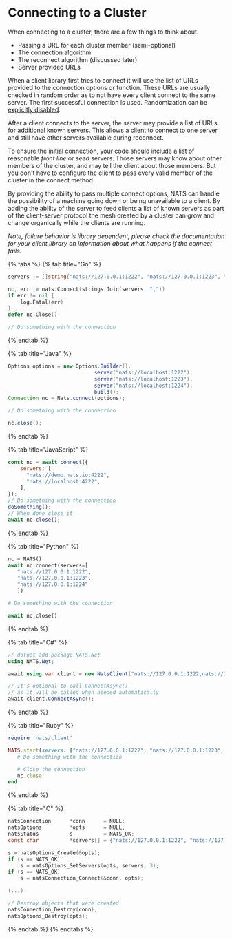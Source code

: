 # Connecting to a Cluster

When connecting to a cluster, there are a few things to think about.

* Passing a URL for each cluster member \(semi-optional\)
* The connection algorithm
* The reconnect algorithm \(discussed later\)
* Server provided URLs

When a client library first tries to connect it will use the list of URLs provided to the connection options or function. These URLs are usually checked in random order as to not have every client connect to the same server. The first successful connection is used. Randomization can be [explicitly disabled](../reconnect/random.md).

After a client connects to the server, the server may provide a list of URLs for additional known servers. This allows a client to connect to one server and still have other servers available during reconnect.

To ensure the initial connection, your code should include a list of reasonable _front line_ or _seed_ servers. Those servers may know about other members of the cluster, and may tell the client about those members. But you don't have to configure the client to pass every valid member of the cluster in the connect method.

By providing the ability to pass multiple connect options, NATS can handle the possibility of a machine going down or being unavailable to a client. By adding the ability of the server to feed clients a list of known servers as part of the client-server protocol the mesh created by a cluster can grow and change organically while the clients are running.

_Note, failure behavior is library dependent, please check the documentation for your client library on information about what happens if the connect fails._

{% tabs %}
{% tab title="Go" %}
```go
servers := []string{"nats://127.0.0.1:1222", "nats://127.0.0.1:1223", "nats://127.0.0.1:1224"}

nc, err := nats.Connect(strings.Join(servers, ","))
if err != nil {
    log.Fatal(err)
}
defer nc.Close()

// Do something with the connection
```
{% endtab %}

{% tab title="Java" %}
```java
Options options = new Options.Builder().
                            server("nats://localhost:1222").
                            server("nats://localhost:1223").
                            server("nats://localhost:1224").
                            build();
Connection nc = Nats.connect(options);

// Do something with the connection

nc.close();
```
{% endtab %}

{% tab title="JavaScript" %}
```javascript
const nc = await connect({
    servers: [
      "nats://demo.nats.io:4222",
      "nats://localhost:4222",
    ],
});
// Do something with the connection
doSomething();
// When done close it
await nc.close();
```
{% endtab %}

{% tab title="Python" %}
```python
nc = NATS()
await nc.connect(servers=[
   "nats://127.0.0.1:1222",
   "nats://127.0.0.1:1223",
   "nats://127.0.0.1:1224"
   ])

# Do something with the connection

await nc.close()
```
{% endtab %}

{% tab title="C#" %}
```csharp
// dotnet add package NATS.Net
using NATS.Net;

await using var client = new NatsClient("nats://127.0.0.1:1222,nats://127.0.0.1:1223,nats://127.0.0.1:1224");

// It's optional to call ConnectAsync()
// as it will be called when needed automatically
await client.ConnectAsync();
```
{% endtab %}

{% tab title="Ruby" %}
```ruby
require 'nats/client'

NATS.start(servers: ["nats://127.0.0.1:1222", "nats://127.0.0.1:1223", "nats://127.0.0.1:1224"]) do |nc|
   # Do something with the connection

   # Close the connection
   nc.close
end
```
{% endtab %}

{% tab title="C" %}
```c
natsConnection      *conn      = NULL;
natsOptions         *opts      = NULL;
natsStatus          s          = NATS_OK;
const char          *servers[] = {"nats://127.0.0.1:1222", "nats://127.0.0.1:1223", "nats://127.0.0.1:1224"};

s = natsOptions_Create(&opts);
if (s == NATS_OK)
    s = natsOptions_SetServers(opts, servers, 3);
if (s == NATS_OK)
    s = natsConnection_Connect(&conn, opts);

(...)

// Destroy objects that were created
natsConnection_Destroy(conn);
natsOptions_Destroy(opts);
```
{% endtab %}
{% endtabs %}

